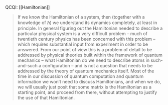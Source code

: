 QCQI: [[Hamiltonian]]
> If we know the Hamiltonian of a system, then (together with a knowledge of $\hbar$) we understand its dynamics completely, at least in principle. In general figuring out the Hamiltonian needed to describe a particular physical system is a very difficult problem – much of twentieth century physics has been concerned with this problem – which requires substantial input from experiment in order to be answered. From our point of view this is a problem of detail to be addressed by physical theories built within the framework of quantum mechanics – what Hamiltonian do we need to describe atoms in such-and-such a configuration – and is not a question that needs to be addressed by the theory of quantum mechanics itself. Most of the time in our discussion of quantum computation and quantum information we won’t need to discuss Hamiltonians, and when we do, we will usually just posit that some matrix is the Hamiltonian as a starting point, and proceed from there, without attempting to justify the use of that Hamiltonian.